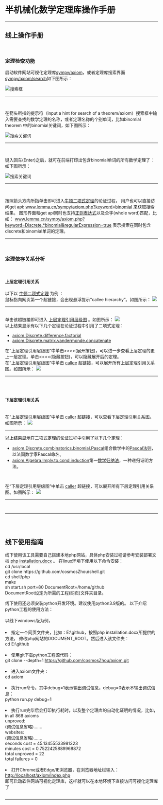 <h1>半机械化数学定理库操作手册</h1>
<hr />
<h2>线上操作手册</h2>
<br>
<h3>定理检索功能</h3>
<p>
	启动软件网站可视化定理库<a href='../axiom/'>sympy/axiom</a>，或者定理库搜索界面<a
		href='../axiom/search'>sympy/axiom/search</a>如下图所示：
</p>
<img class=zoom src="png/search/panel.png" alt="搜索框" />
<hr />
<br>
<p>在箭头所指的提示符（input a hint for search of a
	theorem/axiom）搜索框中输入需要查找的数学定理的名称，或者定理名称的个别单词，比如binomial theorem
	中的binomial关键词，如下图所示：</p>
<img class=zoom src="png/search/keyword.png" alt="搜索关键词">
<hr />
<br>
<p>键入回车(Enter)之后，就可在前端打印出包含binomial单词的所有数学定理了：如下图所示：</p>
<img class=zoom src="png/search/results.png" alt="搜索关键词" />
<hr />
<br>
<p>
	按照箭头方向所指单击即可进入<a
		href='../axiom.php?module=Discrete.combinatorics.binomial.theorem'>牛顿二项式定理</a>的论证过程，
	用户也可以直接访问get api: <a href='../axiom.php?keyword=binomial'>www.lemma.cn/sympy/axiom.php?keyword=binomial</a>
	来获取搜索结果。 图形界面和get api同时也支持<a
		href='http://www.regular-expressions.info/tutorial.html'>正则表达式</a>以及全字(whole
	word)匹配，比如： <a
		href='../axiom.php?keyword=Discrete.*binomial&regularExpression=true'>www.lemma.cn/sympy/axiom.php?keyword=Discrete.*binomial&amp;regularExpression=true</a>
	表示搜索在同时包含discrete和binomial单词的定理。
</p>
<hr />
<br>
<h3>定理依存关系分析</h3>
<br>
<h4>上层定理引用关系</h4>
以下以
<a href='../axiom.php?module=Discrete.combinatorics.binomial.theorem'>牛顿二项式定理</a>
为例 ：
<br>
鼠标指向网页第一个超链接，会出现悬浮提示“callee hierarchy”。如图所示：
<img class=zoom src="png/hierarchy/hyperlink.png" />
<hr />
<br>
单击该超链接即可进入
<a
	href='../axiom.php?callee=axiom.Discrete.combinatorics.binomial.theorem'>上层定理引用层级图</a>
。如图所示：
<img class=zoom src="png/hierarchy/callee.png" />
<br>
以上结果显示有以下几个定理在论证过程中引用了二项式定理：
<ul>
	<li><a href='../axiom.php?module=Discrete.difference.factorial'>axiom.Discrete.difference.factorial</a></li>
	<li><a href='../axiom.php?module=Discrete.matrix.vandermonde.concatenate'>axiom.Discrete.matrix.vandermonde.concatenate</a></li>
</ul>
在“上层定理引用层级图”中单击>>>>(展开按钮)，可以进一步查看上层定理的更上一层定理。单击<<<<(隐藏按钮)，可以隐藏展开后的定理。
<br>
在“上层定理引用层级图”中单击
<a
	href='../axiom.php?callee=Discrete.combinatorics.binomial.theorem#deep'>callee</a>
超链接，可以展开所有上层定理引用关系图。如图所示：
<img class=zoom src="png/hierarchy/deep/callee.png" />
<hr />
<br>
<br>
<h4>下层定理引用关系</h4>

<br>
在“上层定理引用层级图”中单击
<a
	href='../axiom.php?caller=axiom.Discrete.combinatorics.binomial.theorem'>caller</a>
超链接，可以查看下层定理引用关系图。如图所示：
<img class=zoom src="png/hierarchy/caller.png" />
<hr />
以上结果显示在二项式定理的论证过程中引用了以下几个定理：
<ul>
	<li><a href='../axiom.php?module=Discrete.combinatorics.binomial.Pascal'>axiom.Discrete.combinatorics.binomial.Pascal</a>组合数学中的<a
		href='https://en.wikipedia.org/wiki/Pascal%27s_rule'>Pascal法则</a>，以法国数学家Pascal命名。</li>
	<li><a href='../axiom.php?module=Algebra.Imply.to.cond.induction'>axiom.Algebra.Imply.to.cond.induction</a>第一<a
		href='https://en.wikipedia.org/wiki/Mathematical_induction'>数学归纳法</a>，一种递归证明方法。</li>
</ul>
<br>

在“下层定理引用层级图”中单击
<a
	href='../axiom.php?caller=Discrete.combinatorics.binomial.theorem#deep'>caller</a>
超链接，可以展开所有下层定理引用关系图。如图所示：
<img class=zoom src="png/hierarchy/deep/caller.png" />
<hr />
<br>
<hr />
<br>
<br>
<h2>线下使用指南</h2>
线下使用该工具需要自己搭建本地php网站，具体php安装过程请参考安装部署文档
<a href='../php installation.docx'>php installation.docx</a>
。
在linux环境下使用以下命令安装：<br>
cd /usr/local<br>
git clone https://github.com/cosmosZhou/shell.git<br>
cd shell/php<br>
make<br>
sh start.sh port=80 DocumentRoot=/home/github<br>
DocumentRoot设定为所需的工程(网页)文件夹目录。<br>

线下使用还必须安装python开发环境。建议使用python3.9版的。
以下介绍python工程的使用方法：
<br>
<br>
以线下windows版为例，
<h4></h4>
<li>指定一个网页文件夹，比如：E:\github，按照php installation.docx所提供的方法，
	修改php网站的DOCUMENT_ROOT。然后进入该文件夹：<br>cd E:\github
</li>
<br>
<li>使用git下载python工程源代码： <br> git clone --depth=1 <a
	href=https://github.com/cosmosZhou/axiom.git>https://github.com/cosmosZhou/axiom.git</a>
</li>
<br>
<li>进入axiom文件夹：<br>cd axiom
</li>
<br>
<li>执行run命令，其中debug=1表示输出调试信息，debug=0表示不输出调试信息：<br>python run.py debug=1

</li>
<br>
<li>执行run完毕后会打印执行耗时，以及整个定理库的自动化证明的情况，比如， <br> in all 868 axioms<br>
	unproved:<br> (调试信息省略)....... <br> websites:<br> (调试信息省略)....... <br>
	seconds cost = 45.13455533981323<br> minutes cost =
	0.7522425889968872<br> total unproved = 22 <br> total failures = 0

</li>
<br>
<li>打开Chrome或者Edge/IE浏览器，在浏览器地址栏输入：<br> <a href='../axiom'>http://localhost/axiom/index.php</a>
	<br>即可启动软件网站可视化定理库，这样就可以在本地环境下直接访问可视化定理库了
</li>
<br>
<hr />
<br>